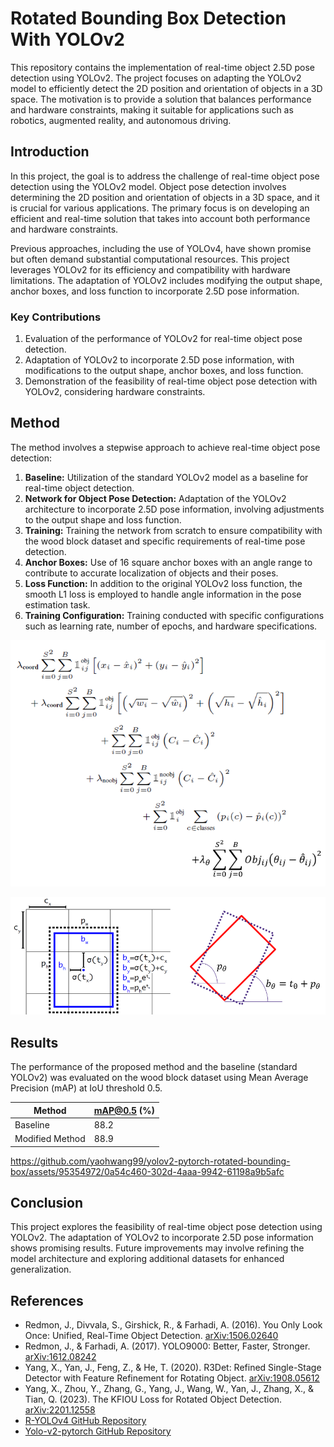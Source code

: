 # Rotated Bounding Box Detection With YOLOv2

This repository contains the implementation of real-time object 2.5D pose detection using YOLOv2. The project focuses on adapting the YOLOv2 model to efficiently detect the 2D position and orientation of objects in a 3D space. The motivation is to provide a solution that balances performance and hardware constraints, making it suitable for applications such as robotics, augmented reality, and autonomous driving.

## Introduction

In this project, the goal is to address the challenge of real-time object pose detection using the YOLOv2 model. Object pose detection involves determining the 2D position and orientation of objects in a 3D space, and it is crucial for various applications. The primary focus is on developing an efficient and real-time solution that takes into account both performance and hardware constraints.

Previous approaches, including the use of YOLOv4, have shown promise but often demand substantial computational resources. This project leverages YOLOv2 for its efficiency and compatibility with hardware limitations. The adaptation of YOLOv2 includes modifying the output shape, anchor boxes, and loss function to incorporate 2.5D pose information.

### Key Contributions

1. Evaluation of the performance of YOLOv2 for real-time object pose detection.
2. Adaptation of YOLOv2 to incorporate 2.5D pose information, with modifications to the output shape, anchor boxes, and loss function.
3. Demonstration of the feasibility of real-time object pose detection with YOLOv2, considering hardware constraints.

## Method

The method involves a stepwise approach to achieve real-time object pose detection:

1. **Baseline:** Utilization of the standard YOLOv2 model as a baseline for real-time object detection.
2. **Network for Object Pose Detection:** Adaptation of the YOLOv2 architecture to incorporate 2.5D pose information, involving adjustments to the output shape and loss function.
3. **Training:** Training the network from scratch to ensure compatibility with the wood block dataset and specific requirements of real-time pose detection.
4. **Anchor Boxes:** Use of 16 square anchor boxes with an angle range to contribute to accurate localization of objects and their poses.
5. **Loss Function:** In addition to the original YOLOv2 loss function, the smooth L1 loss is employed to handle angle information in the pose estimation task.
6. **Training Configuration:** Training conducted with specific configurations such as learning rate, number of epochs, and hardware specifications.

![Loss function](images/loss.png)

![Anchor boxes](images/anchor_box.png)

## Results

The performance of the proposed method and the baseline (standard YOLOv2) was evaluated on the wood block dataset using Mean Average Precision (mAP) at IoU threshold 0.5.

| Method             | mAP@0.5 (%) |
|--------------------|-------------|
| Baseline           | 88.2        |
| Modified Method    | 88.9        |

https://github.com/yaohwang99/yolov2-pytorch-rotated-bounding-box/assets/95354972/0a54c460-302d-4aaa-9942-61198a9b5afc


## Conclusion

This project explores the feasibility of real-time object pose detection using YOLOv2. The adaptation of YOLOv2 to incorporate 2.5D pose information shows promising results. Future improvements may involve refining the model architecture and exploring additional datasets for enhanced generalization.

## References

- Redmon, J., Divvala, S., Girshick, R., & Farhadi, A. (2016). You Only Look Once: Unified, Real-Time Object Detection. [arXiv:1506.02640](https://arxiv.org/abs/1506.02640)
- Redmon, J., & Farhadi, A. (2017). YOLO9000: Better, Faster, Stronger. [arXiv:1612.08242](https://arxiv.org/abs/1612.08242)
- Yang, X., Yan, J., Feng, Z., & He, T. (2020). R3Det: Refined Single-Stage Detector with Feature Refinement for Rotating Object. [arXiv:1908.05612](https://arxiv.org/abs/1908.05612)
- Yang, X., Zhou, Y., Zhang, G., Yang, J., Wang, W., Yan, J., Zhang, X., & Tian, Q. (2023). The KFIOU Loss for Rotated Object Detection. [arXiv:2201.12558](https://arxiv.org/abs/2201.12558)
- [R-YOLOv4 GitHub Repository](https://github.com/kunnnnethan/R-YOLOv4)
- [Yolo-v2-pytorch GitHub Repository](https://github.com/uvipen/Yolo-v2-pytorch)

